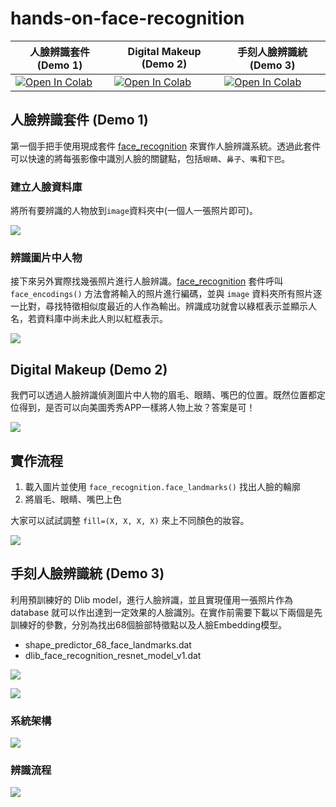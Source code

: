 # hands-on-face-recognition


| 人臉辨識套件 (Demo 1)      |  Digital Makeup (Demo 2) |  手刻人臉辨識統 (Demo 3)                      |
|--------------------------------------|--------------------------------------|--------------------------------------|
| [![Open In Colab](https://colab.research.google.com/assets/colab-badge.svg)](https://colab.research.google.com/github/1010code/hands-on-face-recognition/blob/main/Face_Recognition_using_face_recognition.ipynb) | [![Open In Colab](https://colab.research.google.com/assets/colab-badge.svg)](https://colab.research.google.com/github/1010code/hands-on-face-recognition/blob/main/digital_makeup.ipynb) | [![Open In Colab](https://colab.research.google.com/assets/colab-badge.svg)](https://colab.research.google.com/github/1010code/hands-on-face-recognition/blob/main/face-recognition.ipynb) |

## 人臉辨識套件 (Demo 1)
第一個手把手使用現成套件 [face_recognition](https://github.com/ageitgey/face_recognition) 來實作人臉辨識系統。透過此套件可以快速的將每張影像中識別人臉的關鍵點，包括`眼睛`、`鼻子`、`嘴`和`下巴`。

### 建立人臉資料庫
將所有要辨識的人物放到`image`資料夾中(一個人一張照片即可)。

![](https://i.imgur.com/BmZO5GA.png)

### 辨識圖片中人物
接下來另外實際找幾張照片進行人臉辨識。[face_recognition](https://github.com/ageitgey/face_recognition) 套件呼叫  `face_encodings()` 方法會將輸入的照片進行編碼，並與 `image` 資料夾所有照片逐一比對，尋找特徵相似度最近的人作為輸出。辨識成功就會以綠框表示並顯示人名，若資料庫中尚未此人則以紅框表示。

![](https://i.imgur.com/wiZZhs2.png)

## Digital Makeup (Demo 2)
我們可以透過人臉辨識偵測圖片中人物的眉毛、眼睛、嘴巴的位置。既然位置都定位得到，是否可以向美圖秀秀APP一樣將人物上妝？答案是可！

![](https://i.imgur.com/y7y2ZHo.png)

## 實作流程
1. 載入圖片並使用 `face_recognition.face_landmarks()` 找出人臉的輪廓
2. 將眉毛、眼睛、嘴巴上色

大家可以試試調整 `fill=(X, X, X, X)` 來上不同顏色的妝容。

![](https://i.imgur.com/iYjjfct.png)

## 手刻人臉辨識統 (Demo 3) 
利用預訓練好的 Dlib model，進行人臉辨識，並且實現僅用一張照片作為 database 就可以作出達到一定效果的人臉識別。在實作前需要下載以下兩個是先訓練好的參數，分別為找出68個臉部特徵點以及人臉Embedding模型。

- shape_predictor_68_face_landmarks.dat
- dlib_face_recognition_resnet_model_v1.dat

![](https://i.imgur.com/CW1CH2T.png)

![](https://i.imgur.com/RQcSUNm.png)

### 系統架構

![](https://i.imgur.com/zJZWVna.png)

### 辨識流程

![](https://i.imgur.com/rggAONr.png)